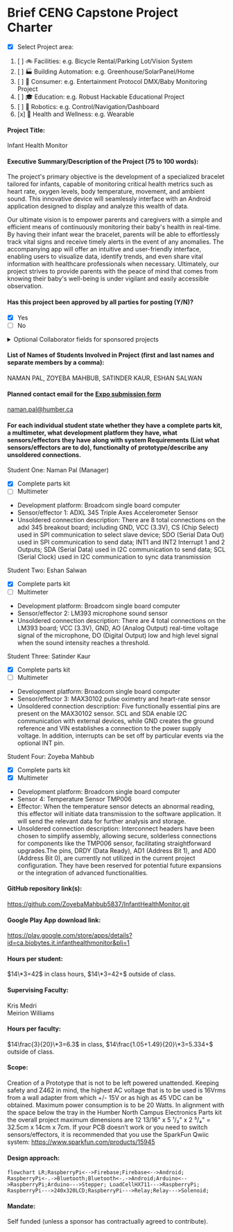 # Brief CENG Capstone Project Charter
-  [x] Select Project area:
1. [ ] :bike: Facilities: e.g. Bicycle Rental/Parking Lot/Vision System
2. [ ] :factory: Building Automation: e.g. Greenhouse/SolarPanel/Home
3. [ ] :movie_camera: Consumer: e.g. Entertainment Protocol DMX/Baby Monitoring Project
4. [ ] :mortar_board: Education: e.g. Robust Hackable Educational Project
5. [ ] :robot: Robotics: e.g. Control/Navigation/Dashboard
6. [x] :ski: Health and Wellness: e.g. Wearable
####  Project Title: 
Infant Health Monitor

####  Executive Summary/Description of the Project (75 to 100 words): 
The project's primary objective is the development of a specialized bracelet tailored for infants, capable of monitoring critical health metrics such as heart rate, oxygen levels, body temperature, movement, and ambient sound. This innovative device will seamlessly interface with an Android application designed to display and analyze this wealth of data.

Our ultimate vision is to empower parents and caregivers with a simple and efficient means of continuously monitoring their baby's health in real-time. By having their infant wear the bracelet, parents will be able to effortlessly track vital signs and receive timely alerts in the event of any anomalies. The accompanying app will offer an intuitive and user-friendly interface, enabling users to visualize data, identify trends, and even share vital information with healthcare professionals when necessary. Ultimately, our project strives to provide parents with the peace of mind that comes from knowing their baby's well-being is under vigilant and easily accessible observation.
####  Has this project been approved by all parties for posting (Y/N)?
-  [x] Yes
-  [ ] No
<details><summary>Optional Collaborator fields for sponsored projects</summary>

#### Sponsoring Industry and Personnel: 
#### Hours contributed: 
#### Number of full-time employees, year established, private or not-for-profit: 
#### Value of equipment or access to equipment provided: 
#### FAST contribution: 
</details>

####  List of Names of Students Involved in Project (first and last names and separate members by a comma):
NAMAN PAL, ZOYEBA MAHBUB, SATINDER KAUR, ESHAN SALWAN

####  Planned contact email for the [Expo submission form](https://appliedtechnology.humber.ca/shows/past-shows/advanced-manufacturing-projects/advanced-manufacturing-student-submission-form.html)

naman.pal@humber.ca

####  For each individual student state whether they have a complete parts kit, a multimeter, what development platform they have, what sensors/effectors they have along with system Requirements (List what sensors/effectors are to do), functionalty of prototype/describe any unsoldered connections.
Student One: Naman Pal (Manager)
- [x] Complete parts kit
- [ ] Multimeter
- Development platform: Broadcom single board computer
- Sensor/effector 1: ADXL 345 Triple Axes Accelerometer Sensor
- Unsoldered connection description: There are 8 total connections on the adxl 345 breakout board; including GND, VCC	(3.3V), CS	(Chip Select) used in SPI communication to select slave device; SDO (Serial Data Out) used in SPI communication to send data; INT1 and INT2 Interrupt 1 and 2 Outputs; SDA (Serial Data) used in I2C communication to send data; SCL (Serial Clock) used in I2C communication to sync data transmission  

Student Two: Eshan Salwan
- [x] Complete parts kit
- [ ] Multimeter
- Development platform: Broadcom single board computer
- Sensor/effector 2: LM393 microphone sound sensor
- Unsoldered connection description:  There are 4 total connections on the LM393 board; VCC (3.3V), GND, AO (Analog Output) real-time voltage signal of the microphone, DO (Digital Output) low and high level signal when the sound intensity reaches a threshold.

Student Three: Satinder Kaur
- [x] Complete parts kit
- [ ] Multimeter
- Development platform: Broadcom single board computer
- Sensor/effector 3: MAX30102 pulse oximetry and heart-rate sensor
- Unsoldered connection description:  Five functionally essential pins are present on the MAX30102 sensor. SCL and SDA enable I2C communication with external devices, while GND creates the ground reference and VIN establishes a connection to the power supply voltage. In addition, interrupts can be set off by particular events via the optional INT pin. 

Student Four: Zoyeba Mahbub
- [x] Complete parts kit
- [x] Multimeter
- Development platform: Broadcom single board computer
- Sensor 4: Temperature Sensor TMP006
- Effector: When the temperature sensor detects an abnormal reading, this effector will initiate data transmission to the software application. It will send the relevant data for further analysis and storage.
- Unsoldered connection description:  Interconnect headers have been chosen to simplify assembly, allowing secure, solderless connections for components like the TMP006 sensor, facilitating straightforward upgrades.The pins, DRDY (Data Ready), AD1 (Address Bit 1), and AD0 (Address Bit 0), are currently not utilized in the current project configuration. They have been reserved for potential future expansions or the integration of advanced functionalities. 

####  GitHub repository link(s):
https://github.com/ZoyebaMahbub5837/InfantHealthMonitor.git

####  Google Play App download link:
https://play.google.com/store/apps/details?id=ca.biobytes.it.infanthealthmonitor&pli=1

#### Hours per student:
$14\*3=42$ in class hours, $14\*3=42+$ outside of class.

#### Supervising Faculty: 
Kris Medri   
Meirion Williams

####  Hours per faculty: 
$14\frac{3}{20}\*3=6.3$ in class, $14\frac{1.05+1.49}{20}\*3=5.334+$ outside of class.

####  Scope:
Creation of a Prototype that is not to be left powered unattended. Keeping safety and Z462 in mind, the highest AC voltage that is to be used is 16Vrms from a wall adapter from which +/- 15V or as high as 45 VDC can be obtained. Maximum power consumption is to be 20 Watts. In alignment with the space below the tray in the Humber North Campus Electronics Parts kit the overall project maximum dimensions are 12 13/16" x 5 ¹/₂" x 2 ³/₄" = 32.5cm x 14cm x 7cm. If your PCB doesn’t work or you need to switch sensors/effectors, it is recommended that you use the SparkFun Qwiic system: https://www.sparkfun.com/products/15945

####  Design approach:
```mermaid
flowchart LR;RaspberryPi<-->Firebase;Firebase<-->Android;
RaspberryPi<-.->Bluetooth;Bluetooth<-.->Android;Arduino<-->RaspberryPi;Arduino--->Stepper; LoadCellHX711--->RaspberryPi; RaspberryPi--->240x320LCD;RaspberryPi--->Relay;Relay--->Solenoid;
```
####  Mandate: 
Self funded (unless a sponsor has contractually agreed to contribute).
